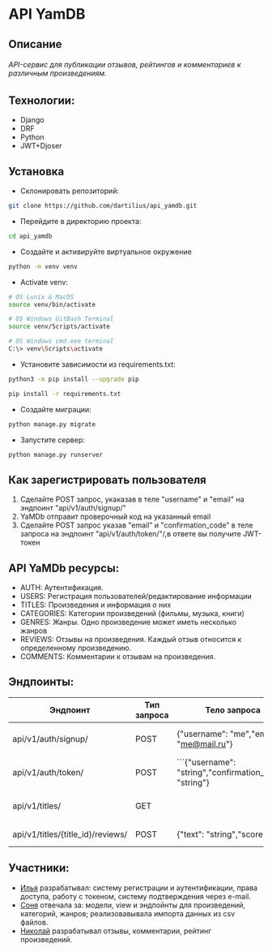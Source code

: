 # API YamDB
## Описание
###### API-сервис для публикации отзывов, рейтингов и комментариев к различным произведениям.

## Технологии:
- Django 
- DRF
- Python
- JWT+Djoser

## Установка
- Склонировать репозиторий:
```sh
git clone https://github.com/dartilius/api_yamdb.git
```

- Перейдите в директорию проекта:
```sh
cd api_yamdb
```

- Создайте и активируйте виртуальное окружение
```sh
python -m venv venv
```

- Activate venv:
```sh
# OS Lunix & MacOS
source venv/bin/activate
```
```sh
# OS Windows GitBash Terminal
source venv/Scripts/activate
```
```sh
# OS Windows cmd.exe terminal
C:\> venv\Scripts\activate
```

- Установите зависимости из requirements.txt:
```sh
python3 -m pip install --upgrade pip
```
```sh
pip install -r requirements.txt
```

- Создайте миграции:
```sh
python manage.py migrate
```

- Запустите сервер:
```sh
python manage.py runserver
```

## Как зарегистрировать пользователя
1. Сделайте POST запрос, укаказав в теле "username" и "email" на эндпоинт "api/v1/auth/signup/"
2. YaMDb отправит проверочный код на указанный email
3. Сделайте POST запрос указав "email" и "confirmation_code" в теле запроса на эндпоинт "api/v1/auth/token/"/,в ответе вы получите JWT-токен

## API YaMDb ресурсы:
- AUTH: Аутентификация.
- USERS: Регистрация пользователей/редактирование информации
- TITLES: Произведения и информация о них
- CATEGORIES: Категории произведений (фильмы, музыка, книги)
- GENRES: Жанры. Одно произведение может иметь несколько жанров
- REVIEWS: Отзывы на произведения. Каждый отзыв относится к определенному произведению.
- COMMENTS: Комментарии к отзывам на произведения.


## Эндпоинты:
Эндпоинт| Тип запроса | Тело запроса | Ответ | Комментарий
--- | --- | --- | --- | ---|
api/v1/auth/signup/	| POST |	{"username": "me","email": "me@mail.ru"}|	Информация о пользователе|
api/v1/auth/token/	|POST|	```{"username": "string","confirmation_code": "string"}|	 {"token": "string"}
api/v1/titles/	|GET|		|Список произведения|	Показать список произведений
api/v1/titles/{title_id}/reviews/ |POST|	{"text": "string","score": 1}	|Информация об отзывах	|Разместить отзыв

## Участники:
- [Илья](https://github.com/dartilius) разрабатывал: систему регистрации и аутентификации, права доступа, работу с токеном,
систему подтверждения через e-mail.
- [Соня](https://github.com/Sonya-yandex) отвечала за: модели, view и эндпойнты для произведений, категорий, жанров;
реализовавывала импорта данных из csv файлов.
- [Николай](https://github.com/nikolala13) разрабатывал отзывы, комментарии, рейтинг произведений.
